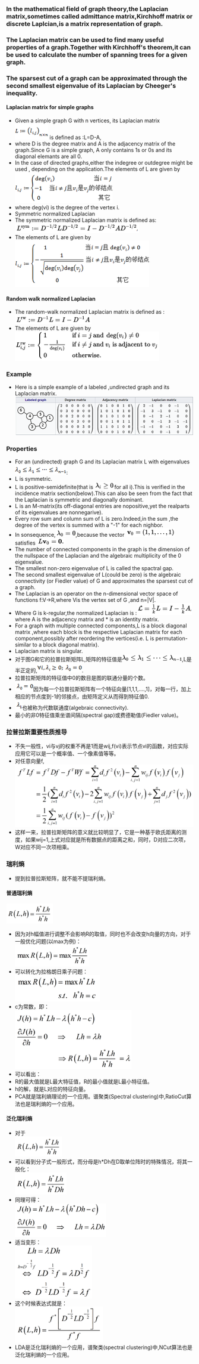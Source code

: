 ### In the mathematical field of graph theory,the Laplacian matrix,sometimes called admittance matrix,Kirchhoff matrix or discrete Laplcian,is a matrix representation of graph.
### The Laplacian matrix can be used to find many useful properties of a graph.Together with Kirchhoff's theorem,it can be used to calculate the number of spanning trees for a given graph.
### The sparsest cut of a graph can be approximated through the second smallest eigenvalue of its Laplacian by Cheeger's inequality.
#### Laplacian matrix for simple graphs
- Given a simple graph G with n vertices, its Laplacian matrix ![Laplacian matrix](images/laplacian1.png) is defined as :L=D-A,
- where D is the degree matrix and A is the adjacency matrix of the graph.Since G is a simple graph, A only contains 1s or 0s and its diagonal elemants are all 0.
- In the case of directed graphs,either the indegree or outdegree might be used , depending on the application.The elements of L are given by   
![Laplacian matrix](images/laplacian2.png)
- where deg(vi) is the degree of the vertex i.
- Symmetric normalized Laplacian
- The symmetric normalized Laplacian matrix is defined as:  
![Laplacian matrix](images/laplacian3.png)
- The elements of L are given by  
![Laplacian matrix](images/laplacian4.png)
#### Random walk normalized Laplacian
- The random-walk normalized Laplacian matrix is defined as :  
![Laplacian matrix](images/laplacian5.png)
- The elements of L are given by  
![Laplacian matrix](images/laplacian6.png)
### Example
- Here is a simple example of a labeled ,undirected graph and its Laplacian matrix.
![L](images/laplacian7.png)
### Properties
- For an (undirected) graph G and its Laplacian matrix L with eigenvalues ![Laplacian matrix](images/laplacian8.png):
- L is symmetric.
- L is positive-semidefinite(that is ![Laplacian matrix](images/laplacian9.png)for all i).This is verified in the incidence matrix section(below).This can also be seen from the fact that the Laplacian is symmetric and diagonally dominant.
- L is an M-matrix(its off-diagonal entries are nopositive,yet the realparts of its eigenvalues are nonnegarive).
- Every row sum and column sum of L is zero.Indeed,in the sum ,the degree of the vertex is summed with a "-1" for each nighbor.
- In sonsequence,![Laplacian matrix](images/laplacian10.png),because the vector ![laplacian matrix](images/laplacian11.png) satisfies ![Laplacian matrix](images/laplacian12.png)
- The number of connected components in the graph is the dimension of the nullspace of the Laplacian and the algebraic multiplicity of the 0 eigenvalue.
- The smallest non-zero eigenvalue of L is called the spactral gap.
- The second smallest eigenvalue of L(could be zero) is the algebraic connectivity (or Fiedler value) of G and approximates the sparsest cut of a graph.
- The Laplacian is an operator on the n-dimensional vector space of functions f:V->R,where Vis the vertex set of G ,and n=|V|.
- Where G is k-regular,the normalized Laplacian is :![Laplacian matrix](images/laplacian13.png) where A is the adjacency matrix and * is an identity matrix.
- For a graph with multiple connected components,L is a block diagonal matrix ,where each block is the respective Laplacian matrix for each component,possibly after reordering the vertices(i.e. L is permutation-similar to a block diagonal matrix).
- Laplacian matrix is singular.
- 对于图G和它的拉普拉斯矩阵L,矩阵的特征值是![Laplacian matrix](images/laplacian14.png),L是半正定的,![Laplacian matrix](images/laplacian15.png).
- 拉普拉斯矩阵的特征值中0的数目是图的联通分量的个数。
- ![Laplacian matrix](images/laplacian16.png)因为每一个拉普拉斯矩阵有一个特征向量[1,1,1,....,1]，对每一行，加上相应的节点度到-1的邻接点，由矩阵定义从而得到特征值0.
- ![Laplacian matrix](images/laplacian17.png)也被称为代数联通度(algebraic connectivity).
- 最小的非0特征值乘坐谱间隔(spectral gap)或费德勒值(Fiedler value)。
### 拉普拉斯重要性质推导
- 不失一般性，vi与vj的权重不再是1而是wij,f(vi)表示节点vi的函数，对应实际应用它可以是一个概率值、一个像素值等等。
- 对任意向量f,  
![Lpalacian matrix](images/laplacian18.png)
- 这样一来，拉普拉斯矩阵的意义就比较明显了，它是一种基于欧氏距离的测度，如果wij=1,上式对应就是所有数据点的距离之和，同时，D对应二次项，W对应不同一次项相乘。
### 瑞利熵
- 提到拉普拉斯矩阵，就不能不提瑞利熵。
#### 普通瑞利熵
![laplacian matrix](images/laplacian19.png)  
- 因为对h幅值进行调整不会影响R的取值，同时也不会改变h向量的方向，对于一般优化问题(以max为例)：  
![laplacian matrix](images/laplacian20.png)
- 可以转化为拉格朗日乘子问题：  
![laplacian matrix](images/laplacian21.png)
- c为常数，即：  
![laplacian matrix](images/laplacian22.png)
- 可以看出：
- R的最大值就是L最大特征值，R的最小值就是L最小特征值。
- h的解，就是L对应的特征向量。
- PCA就是瑞利熵理论的一个应用。谱聚类(Spectral clustering)中,RatioCut算法也是瑞利熵的一个应用。
#### 泛化瑞利熵
- 对于  
![laplacian matrix](images/laplacian19.png)
- 可以看到分子式一般形式，而分母是h*Dh在D取单位阵时的特殊情况，将其一般化：  
![laplacian matrix](images/laplacian23.png)
- 同理可得：  
![laplacian matrix](images/laplacian24.png)
- 适当变形：  
![laplacian matrix](images/laplacian25.png)
- 这个时候表达式就是：  
![laplacian matrix](images/laplacian26.png)
- LDA是泛化瑞利熵的一个应用，谱聚类(spectral clustering)中,NCut算法也是泛化瑞利熵的一个应用。